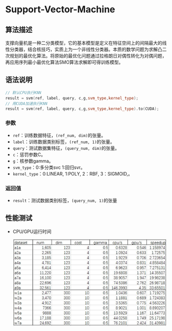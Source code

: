 # Support-Vector-Machine

## 算法描述

支撑向量机是一种二分类模型，它的基本模型是定义在特征空间上的间隔最大的线性分类器，结合核技巧，实质上为一个非线性分类器。本质的数学问题为求解凸二次规划的最优化算法。将原始的最优化问题通过拉格朗日对偶性转化为对偶问题，再应用序列最小最优化算法SMO算法求解即可得训练模型。


## 语法说明

```cpp
// 默认CPU执行KNN
result = svm(ref, label, query, c,g,svm_type,kernel_type);
// 用CUDA加速执行KNN
result = svm(ref, label, query, c,g,svm_type,kernel_type).to(CUDA);
```


### 参数

* `ref`：训练数据特征，`(ref_num, dim)`的张量。
* `label`：训练数据类别标签，`(ref_num, 1)`的张量。
* `query`：测试数据集特征，`(query_num, dim)`的张量。
* `c`：惩罚参数C。
* `g`：核参数gamma。
* `svm_type`：0:多分类svc 1:回归svr。
* `kernel_type`：0:LINEAR, 1:POLY, 2：RBF, 3：SIGMOID,。

### 返回值

* `result`：测试数据类别标签，`(query_num, 1)`的张量


## 性能测试

* CPU/GPU运行时间

  ![图1 实验数据](../images/svm/svm-time.png)
